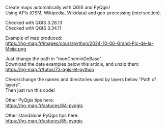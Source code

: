 Create maps automatically with QGIS and PyQgis!
<br>
Using APIs (OSM, Wikipedia, Wikidata) and geo-processing (intersection).

Checked with QGIS 3.28.13<br>
Checked with QGIS 3.34.11

Example of map produced:<br>https://hg-map.fr/images/cours/python/2024-10-06-Grand-Pic-de-la-Meije.png

Just change the path in "monCheminDeBase".<br>
Download the data examples below this article, and unzip them:<br>
https://hg-map.fr/tutos/73-qgis-et-python

Check/change the names and directories used by layers below "Path of layers".
<br>Then just run this code!
<br>

Other PyQgis tips here:<br>https://hg-map.fr/astuces/84-pyqgis
<br>

Other standalone PyQgis tips here:<br>https://hg-map.fr/astuces/85-pyqgis
